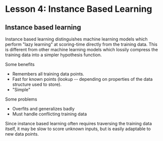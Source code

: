 Lesson 4: Instance Based Learning
=================================

Instance based learning
-----------------------

Instance based learning distinguishes machine learning models which perform "lazy learning" at scoring-time directly from the training data. This is different from other machine learning models which lossily compress the training data into a simpler hypothesis function.

Some benefits

* Remembers all training data points.
* Fast for known points (lookup -- depending on properties of the data structure used to store).
* "Simple"

Some problems
* Overfits and generalizes badly
* Must handle conflicting training data

Since instance based learning often requires traversing the training data itself, it may be slow to score unknown inputs, but is easily adaptable to new data points.

